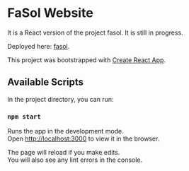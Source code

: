 

# FaSol Website

It is a React version of the project fasol. 
It is still in progress.


Deployed here: [fasol](https://fasol-modapraia.netlify.app/#/).





This project was bootstrapped with [Create React App](https://github.com/facebook/create-react-app).

## Available Scripts

In the project directory, you can run:

### `npm start`

Runs the app in the development mode.<br />
Open [http://localhost:3000](http://localhost:3000) to view it in the browser.

The page will reload if you make edits.<br />
You will also see any lint errors in the console.
